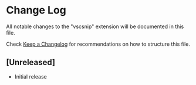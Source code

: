 # Change Log

All notable changes to the "vscsnip" extension will be documented in this file.

Check [Keep a Changelog](http://keepachangelog.com/) for recommendations on how to structure this file.

## [Unreleased]

- Initial release